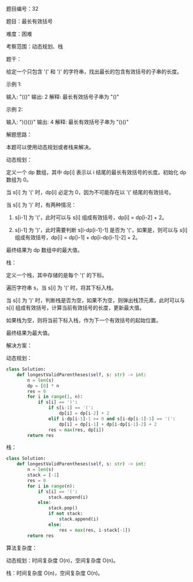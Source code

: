 题目编号：32

题目：最长有效括号

难度：困难

考察范围：动态规划、栈

题干：

给定一个只包含 '(' 和 ')' 的字符串，找出最长的包含有效括号的子串的长度。

示例 1:

输入: "(()"
输出: 2
解释: 最长有效括号子串为 "()"

示例 2:

输入: ")()())"
输出: 4
解释: 最长有效括号子串为 "()()"

解题思路：

本题可以使用动态规划或者栈来解决。

动态规划：

定义一个 dp 数组，其中 dp[i] 表示以 i 结尾的最长有效括号的长度。初始化 dp 数组为 0。

当 s[i] 为 '(' 时，dp[i] 必定为 0，因为不可能存在以 '(' 结尾的有效括号。

当 s[i] 为 ')' 时，有两种情况：

1. s[i-1] 为 '('，此时可以与 s[i] 组成有效括号，dp[i] = dp[i-2] + 2。

2. s[i-1] 为 ')'，此时需要判断 s[i-dp[i-1]-1] 是否为 '('，如果是，则可以与 s[i] 组成有效括号，dp[i] = dp[i-1] + dp[i-dp[i-1]-2] + 2。

最终结果为 dp 数组中的最大值。

栈：

定义一个栈，其中存储的是每个 '(' 的下标。

遍历字符串 s，当 s[i] 为 '(' 时，将其下标入栈。

当 s[i] 为 ')' 时，判断栈是否为空，如果不为空，则弹出栈顶元素，此时可以与 s[i] 组成有效括号，计算当前有效括号的长度，更新最大值。

如果栈为空，则将当前下标入栈，作为下一个有效括号的起始位置。

最终结果为最大值。

解决方案：

动态规划：

```python
class Solution:
    def longestValidParentheses(self, s: str) -> int:
        n = len(s)
        dp = [0] * n
        res = 0
        for i in range(1, n):
            if s[i] == ')':
                if s[i-1] == '(':
                    dp[i] = dp[i-2] + 2
                elif i-dp[i-1]-1 >= 0 and s[i-dp[i-1]-1] == '(':
                    dp[i] = dp[i-1] + dp[i-dp[i-1]-2] + 2
                res = max(res, dp[i])
        return res
```

栈：

```python
class Solution:
    def longestValidParentheses(self, s: str) -> int:
        n = len(s)
        stack = [-1]
        res = 0
        for i in range(n):
            if s[i] == '(':
                stack.append(i)
            else:
                stack.pop()
                if not stack:
                    stack.append(i)
                else:
                    res = max(res, i-stack[-1])
        return res
```

算法复杂度：

动态规划：时间复杂度 O(n)，空间复杂度 O(n)。

栈：时间复杂度 O(n)，空间复杂度 O(n)。